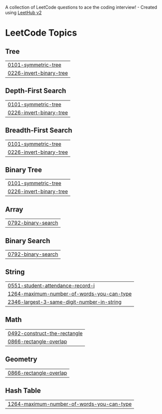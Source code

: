 A collection of LeetCode questions to ace the coding interview! - Created using [LeetHub v2](https://github.com/arunbhardwaj/LeetHub-2.0)
<!---LeetCode Topics Start-->
# LeetCode Topics
## Tree
|  |
| ------- |
| [0101-symmetric-tree](https://github.com/aryand1/Git_Leet/tree/master/0101-symmetric-tree) |
| [0226-invert-binary-tree](https://github.com/aryand1/Git_Leet/tree/master/0226-invert-binary-tree) |
## Depth-First Search
|  |
| ------- |
| [0101-symmetric-tree](https://github.com/aryand1/Git_Leet/tree/master/0101-symmetric-tree) |
| [0226-invert-binary-tree](https://github.com/aryand1/Git_Leet/tree/master/0226-invert-binary-tree) |
## Breadth-First Search
|  |
| ------- |
| [0101-symmetric-tree](https://github.com/aryand1/Git_Leet/tree/master/0101-symmetric-tree) |
| [0226-invert-binary-tree](https://github.com/aryand1/Git_Leet/tree/master/0226-invert-binary-tree) |
## Binary Tree
|  |
| ------- |
| [0101-symmetric-tree](https://github.com/aryand1/Git_Leet/tree/master/0101-symmetric-tree) |
| [0226-invert-binary-tree](https://github.com/aryand1/Git_Leet/tree/master/0226-invert-binary-tree) |
## Array
|  |
| ------- |
| [0792-binary-search](https://github.com/aryand1/Git_Leet/tree/master/0792-binary-search) |
## Binary Search
|  |
| ------- |
| [0792-binary-search](https://github.com/aryand1/Git_Leet/tree/master/0792-binary-search) |
## String
|  |
| ------- |
| [0551-student-attendance-record-i](https://github.com/aryand1/Git_Leet/tree/master/0551-student-attendance-record-i) |
| [1264-maximum-number-of-words-you-can-type](https://github.com/aryand1/Git_Leet/tree/master/1264-maximum-number-of-words-you-can-type) |
| [2346-largest-3-same-digit-number-in-string](https://github.com/aryand1/Git_Leet/tree/master/2346-largest-3-same-digit-number-in-string) |
## Math
|  |
| ------- |
| [0492-construct-the-rectangle](https://github.com/aryand1/Git_Leet/tree/master/0492-construct-the-rectangle) |
| [0866-rectangle-overlap](https://github.com/aryand1/Git_Leet/tree/master/0866-rectangle-overlap) |
## Geometry
|  |
| ------- |
| [0866-rectangle-overlap](https://github.com/aryand1/Git_Leet/tree/master/0866-rectangle-overlap) |
## Hash Table
|  |
| ------- |
| [1264-maximum-number-of-words-you-can-type](https://github.com/aryand1/Git_Leet/tree/master/1264-maximum-number-of-words-you-can-type) |
<!---LeetCode Topics End-->